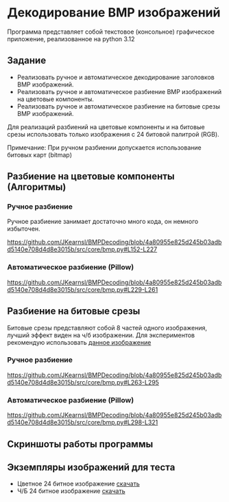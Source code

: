 # Декодирование BMP изображений

Программа представляет собой текстовое (консольное) графическое приложение, реализованное на python 3.12

## Задание

- Реализовать ручное и автоматическое декодирование заголовков BMP изображений.
- Реализовать ручное и автоматическое разбиение BMP изображений на цветовые компоненты.
- Реализовать ручное и автоматическое разбиение на битовые срезы BMP изображений.

Для реализаций разбиений на цветовые компоненты и на битовые срезы 
использовать только изображения с 24 битовой палитрой (RGB).

Примечание: При ручном разбиении допускается использование битовых карт (bitmap)

## Разбиение на цветовые компоненты (Алгоритмы)

### Ручное разбиение

Ручное разбиение занимает достаточно много кода, он немного избыточен.

https://github.com/JKearnsl/BMPDecoding/blob/4a80955e825d245b03adbd5140e708d4d8e3015b/src/core/bmp.py#L152-L227

### Автоматическое разбиение (Pillow)

https://github.com/JKearnsl/BMPDecoding/blob/4a80955e825d245b03adbd5140e708d4d8e3015b/src/core/bmp.py#L229-L261

## Разбиение на битовые срезы

Битовые срезы представляют собой 8 частей одного изображения, лучший эффект виден на ч/б изображении. 
Для экспериментов рекомендую использовать [данное изображение](https://raw.githubusercontent.com/JKearnsl/BMPDecoding/master/examples/bmp-24-gray.bmp)

### Ручное разбиение

https://github.com/JKearnsl/BMPDecoding/blob/4a80955e825d245b03adbd5140e708d4d8e3015b/src/core/bmp.py#L263-L295

### Автоматическое разбиение (Pillow)

https://github.com/JKearnsl/BMPDecoding/blob/4a80955e825d245b03adbd5140e708d4d8e3015b/src/core/bmp.py#L298-L321

## Скриншоты работы программы


## Экземпляры изображений для теста

- Цветное 24 битное изображение [скачать](https://raw.githubusercontent.com/JKearnsl/BMPDecoding/master/examples/bmp_24.bmp)
- Ч/Б 24 битное изображение [скачать](https://raw.githubusercontent.com/JKearnsl/BMPDecoding/master/examples/bmp-24-gray.bmp)
